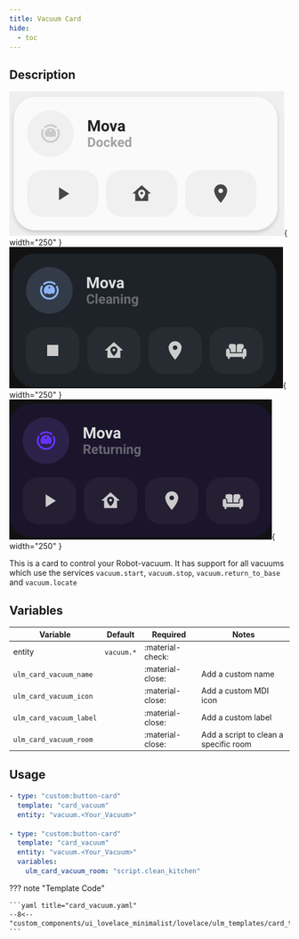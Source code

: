 ```yaml
---
title: Vacuum Card
hide:
  - toc
---
```

<!-- markdownlint-disable MD046 -->

## Description

![example-image](../../assets/img/ulm_cards/card_vacuum_docked.png){ width="250" }
![example-image](../../assets/img/ulm_cards/card_vacuum_cleaning.png){ width="250" }
![example-image](../../assets/img/ulm_cards/card_vacuum_returning.png){ width="250" }

This is a card to control your Robot-vacuum. It has support for all vacuums which use the services `vacuum.start`, `vacuum.stop`, `vacuum.return_to_base` and `vacuum.locate`

## Variables

| Variable | Default | Required         | Notes             |
|----------|---------|------------------|-------------------|
| entity   |  `vacuum.*` | :material-check: |                   |
|`ulm_card_vacuum_name`|  | :material-close: | Add a custom name |
|`ulm_card_vacuum_icon`|   | :material-close: | Add a custom MDI icon |
|`ulm_card_vacuum_label`|  | :material-close: | Add a custom label |
|`ulm_card_vacuum_room`|   | :material-close: | Add a script to clean a specific room|

## Usage

```yaml
- type: "custom:button-card"
  template: "card_vacuum"
  entity: "vacuum.<Your_Vacuum>"

- type: "custom:button-card"
  template: "card_vacuum"
  entity: "vacuum.<Your_Vacuum>"
  variables:
    ulm_card_vacuum_room: "script.clean_kitchen"
```

??? note "Template Code"

    ```yaml title="card_vacuum.yaml"
    --8<-- "custom_components/ui_lovelace_minimalist/lovelace/ulm_templates/card_templates/cards/card_vacuum.yaml"
    ```
